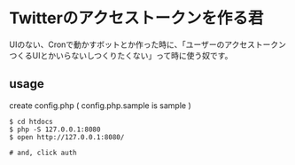 # Twitterのアクセストークンを作る君

UIのない、Cronで動かすボットとか作った時に、「ユーザーのアクセストークンつくるUIとかいらないしつくりたくない」って時に使う奴です。

## usage

create config.php ( config.php.sample is sample )

```
$ cd htdocs
$ php -S 127.0.0.1:8080
$ open http://127.0.0.1:8080/

# and, click auth
```
